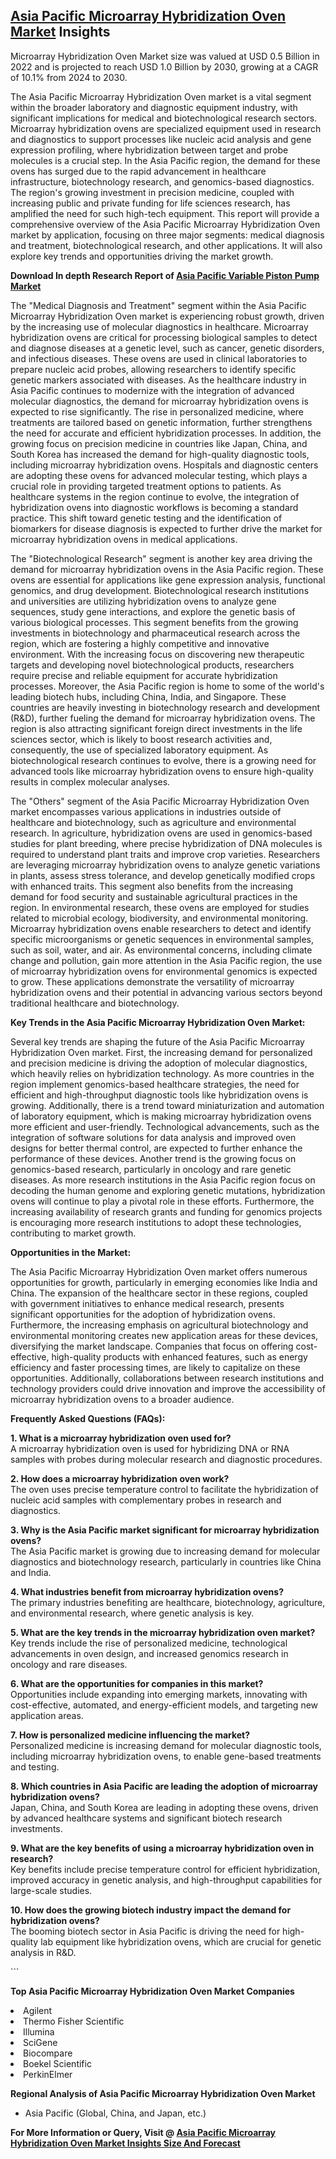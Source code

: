 <h2><a href="https://www.verifiedmarketreports.com/download-sample/?rid=423530&amp;utm_source=Github-Feb&amp;utm_medium=219" target="_blank">Asia Pacific Microarray Hybridization Oven Market</a> Insights</h2><p>Microarray Hybridization Oven Market size was valued at USD 0.5 Billion in 2022 and is projected to reach USD 1.0 Billion by 2030, growing at a CAGR of 10.1% from 2024 to 2030.</p><p><p>The Asia Pacific Microarray Hybridization Oven market is a vital segment within the broader laboratory and diagnostic equipment industry, with significant implications for medical and biotechnological research sectors. Microarray hybridization ovens are specialized equipment used in research and diagnostics to support processes like nucleic acid analysis and gene expression profiling, where hybridization between target and probe molecules is a crucial step. In the Asia Pacific region, the demand for these ovens has surged due to the rapid advancement in healthcare infrastructure, biotechnology research, and genomics-based diagnostics. The region's growing investment in precision medicine, coupled with increasing public and private funding for life sciences research, has amplified the need for such high-tech equipment. This report will provide a comprehensive overview of the Asia Pacific Microarray Hybridization Oven market by application, focusing on three major segments: medical diagnosis and treatment, biotechnological research, and other applications. It will also explore key trends and opportunities driving the market growth. <p><strong>Download In depth Research Report of <a href="https://www.verifiedmarketreports.com/download-sample/?rid=236118&amp;utm_source=Pulse-Dec&amp;utm_medium=219" target="_blank">Asia Pacific Variable Piston Pump Market</a></strong></p></p> <p>The "Medical Diagnosis and Treatment" segment within the Asia Pacific Microarray Hybridization Oven market is experiencing robust growth, driven by the increasing use of molecular diagnostics in healthcare. Microarray hybridization ovens are critical for processing biological samples to detect and diagnose diseases at a genetic level, such as cancer, genetic disorders, and infectious diseases. These ovens are used in clinical laboratories to prepare nucleic acid probes, allowing researchers to identify specific genetic markers associated with diseases. As the healthcare industry in Asia Pacific continues to modernize with the integration of advanced molecular diagnostics, the demand for microarray hybridization ovens is expected to rise significantly. The rise in personalized medicine, where treatments are tailored based on genetic information, further strengthens the need for accurate and efficient hybridization processes. In addition, the growing focus on precision medicine in countries like Japan, China, and South Korea has increased the demand for high-quality diagnostic tools, including microarray hybridization ovens. Hospitals and diagnostic centers are adopting these ovens for advanced molecular testing, which plays a crucial role in providing targeted treatment options to patients. As healthcare systems in the region continue to evolve, the integration of hybridization ovens into diagnostic workflows is becoming a standard practice. This shift toward genetic testing and the identification of biomarkers for disease diagnosis is expected to further drive the market for microarray hybridization ovens in medical applications.</p> <p>The "Biotechnological Research" segment is another key area driving the demand for microarray hybridization ovens in the Asia Pacific region. These ovens are essential for applications like gene expression analysis, functional genomics, and drug development. Biotechnological research institutions and universities are utilizing hybridization ovens to analyze gene sequences, study gene interactions, and explore the genetic basis of various biological processes. This segment benefits from the growing investments in biotechnology and pharmaceutical research across the region, which are fostering a highly competitive and innovative environment. With the increasing focus on discovering new therapeutic targets and developing novel biotechnological products, researchers require precise and reliable equipment for accurate hybridization processes. Moreover, the Asia Pacific region is home to some of the world's leading biotech hubs, including China, India, and Singapore. These countries are heavily investing in biotechnology research and development (R&D), further fueling the demand for microarray hybridization ovens. The region is also attracting significant foreign direct investments in the life sciences sector, which is likely to boost research activities and, consequently, the use of specialized laboratory equipment. As biotechnological research continues to evolve, there is a growing need for advanced tools like microarray hybridization ovens to ensure high-quality results in complex molecular analyses.</p> <p>The "Others" segment of the Asia Pacific Microarray Hybridization Oven market encompasses various applications in industries outside of healthcare and biotechnology, such as agriculture and environmental research. In agriculture, hybridization ovens are used in genomics-based studies for plant breeding, where precise hybridization of DNA molecules is required to understand plant traits and improve crop varieties. Researchers are leveraging microarray hybridization ovens to analyze genetic variations in plants, assess stress tolerance, and develop genetically modified crops with enhanced traits. This segment also benefits from the increasing demand for food security and sustainable agricultural practices in the region. In environmental research, these ovens are employed for studies related to microbial ecology, biodiversity, and environmental monitoring. Microarray hybridization ovens enable researchers to detect and identify specific microorganisms or genetic sequences in environmental samples, such as soil, water, and air. As environmental concerns, including climate change and pollution, gain more attention in the Asia Pacific region, the use of microarray hybridization ovens for environmental genomics is expected to grow. These applications demonstrate the versatility of microarray hybridization ovens and their potential in advancing various sectors beyond traditional healthcare and biotechnology.</p> <p><strong>Key Trends in the Asia Pacific Microarray Hybridization Oven Market:</strong></p> <p>Several key trends are shaping the future of the Asia Pacific Microarray Hybridization Oven market. First, the increasing demand for personalized and precision medicine is driving the adoption of molecular diagnostics, which heavily relies on hybridization technology. As more countries in the region implement genomics-based healthcare strategies, the need for efficient and high-throughput diagnostic tools like hybridization ovens is growing. Additionally, there is a trend toward miniaturization and automation of laboratory equipment, which is making microarray hybridization ovens more efficient and user-friendly. Technological advancements, such as the integration of software solutions for data analysis and improved oven designs for better thermal control, are expected to further enhance the performance of these devices. Another trend is the growing focus on genomics-based research, particularly in oncology and rare genetic diseases. As more research institutions in the Asia Pacific region focus on decoding the human genome and exploring genetic mutations, hybridization ovens will continue to play a pivotal role in these efforts. Furthermore, the increasing availability of research grants and funding for genomics projects is encouraging more research institutions to adopt these technologies, contributing to market growth.</p> <p><strong>Opportunities in the Market:</strong></p> <p>The Asia Pacific Microarray Hybridization Oven market offers numerous opportunities for growth, particularly in emerging economies like India and China. The expansion of the healthcare sector in these regions, coupled with government initiatives to enhance medical research, presents significant opportunities for the adoption of hybridization ovens. Furthermore, the increasing emphasis on agricultural biotechnology and environmental monitoring creates new application areas for these devices, diversifying the market landscape. Companies that focus on offering cost-effective, high-quality products with enhanced features, such as energy efficiency and faster processing times, are likely to capitalize on these opportunities. Additionally, collaborations between research institutions and technology providers could drive innovation and improve the accessibility of microarray hybridization ovens to a broader audience.</p> <p><strong>Frequently Asked Questions (FAQs):</strong></p> <p><strong>1. What is a microarray hybridization oven used for?</strong><br> A microarray hybridization oven is used for hybridizing DNA or RNA samples with probes during molecular research and diagnostic procedures.</p> <p><strong>2. How does a microarray hybridization oven work?</strong><br> The oven uses precise temperature control to facilitate the hybridization of nucleic acid samples with complementary probes in research and diagnostics.</p> <p><strong>3. Why is the Asia Pacific market significant for microarray hybridization ovens?</strong><br> The Asia Pacific market is growing due to increasing demand for molecular diagnostics and biotechnology research, particularly in countries like China and India.</p> <p><strong>4. What industries benefit from microarray hybridization ovens?</strong><br> The primary industries benefiting are healthcare, biotechnology, agriculture, and environmental research, where genetic analysis is key.</p> <p><strong>5. What are the key trends in the microarray hybridization oven market?</strong><br> Key trends include the rise of personalized medicine, technological advancements in oven design, and increased genomics research in oncology and rare diseases.</p> <p><strong>6. What are the opportunities for companies in this market?</strong><br> Opportunities include expanding into emerging markets, innovating with cost-effective, automated, and energy-efficient models, and targeting new application areas.</p> <p><strong>7. How is personalized medicine influencing the market?</strong><br> Personalized medicine is increasing demand for molecular diagnostic tools, including microarray hybridization ovens, to enable gene-based treatments and testing.</p> <p><strong>8. Which countries in Asia Pacific are leading the adoption of microarray hybridization ovens?</strong><br> Japan, China, and South Korea are leading in adopting these ovens, driven by advanced healthcare systems and significant biotech research investments.</p> <p><strong>9. What are the key benefits of using a microarray hybridization oven in research?</strong><br> Key benefits include precise temperature control for efficient hybridization, improved accuracy in genetic analysis, and high-throughput capabilities for large-scale studies.</p> <p><strong>10. How does the growing biotech industry impact the demand for hybridization ovens?</strong><br> The booming biotech sector in Asia Pacific is driving the need for high-quality lab equipment like hybridization ovens, which are crucial for genetic analysis in R&D.</p> ```</p><p><strong>Top Asia Pacific Microarray Hybridization Oven Market Companies</strong></p><div data-test-id=""><p><li>Agilent</li><li> Thermo Fisher Scientific</li><li> Illumina</li><li> SciGene</li><li> Biocompare</li><li> Boekel Scientific</li><li> PerkinElmer</li></p><div><strong>Regional Analysis of&nbsp;Asia Pacific Microarray Hybridization Oven Market</strong></div><ul><li dir="ltr"><p dir="ltr">Asia Pacific (Global, China, and Japan, etc.)</p></li></ul><p><strong>For More Information or Query, Visit @&nbsp;</strong><strong><a href="https://www.verifiedmarketreports.com/product/microarray-hybridization-oven-market/?utm_source=Github-Feb&amp;utm_medium=219" target="_blank">Asia Pacific Microarray Hybridization Oven Market Insights Size And Forecast</a></strong></p></div><h2>&nbsp;</h2><div data-test-id="">&nbsp;</div>

